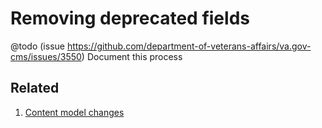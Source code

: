 # Removing deprecated fields

@todo (issue https://github.com/department-of-veterans-affairs/va.gov-cms/issues/3550) Document this process

## Related

1. [Content model changes](https://github.com/department-of-veterans-affairs/va.gov-team/blob/master/platform/cms/product-team-support/content-model-changes.md)

